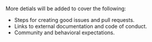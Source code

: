 More detials will be added to cover the following:

- Steps for creating good issues and pull requests.
- Links to external documentation and code of conduct.
- Community and behavioral expectations.
